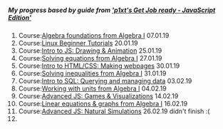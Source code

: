 ##### My progress based by guide from ['p1xt's Get Job ready - JavaScript Edition'](https://github.com/P1xt/p1xt-guides/blob/master/job-ready-javascript-edition-3.0.md)
1. Course:[Algebra foundations from Algebra I](https://www.khanacademy.org/math/algebra/introduction-to-algebra) 07.01.19
1. Course:[Linux Beginner Tutorials](https://www.linux.org/forums/linux-beginner-tutorials.123/) 20.01.19
1. Course:[Intro to JS: Drawing & Animation](https://www.khanacademy.org/computing/computer-programming/programming) 25.01.19 
1. Course:[Solving equations from Algebra I](https://www.khanacademy.org/math/algebra/one-variable-linear-equations) 27.01.19
1. Course:[Intro to HTML/CSS: Making webpages](https://www.khanacademy.org/computing/computer-programming/sql) 30.01.19
1. Course:[Solving inequalities from Algebra I](https://www.khanacademy.org/math/algebra/one-variable-linear-inequalities) 31.01.19
1. Course:[Intro to SQL: Querying and managing data](https://www.khanacademy.org/computing/computer-programming/sql) 03.02.19
1. Course:[Working with units from Algebra I](https://www.khanacademy.org/math/algebra/units-in-modeling) 04.02.19
1. Course:[Advanced JS: Games & Visualizations](https://www.khanacademy.org/computing/computer-programming/programming-games-visualizations) 14.02.19
1. Course:[Linear equations & graphs from Algebra I](https://www.khanacademy.org/math/algebra/two-var-linear-equations) 16.02.19
1. Course:[Advanced JS: Natural Simulations](https://www.khanacademy.org/computing/computer-programming/programming-natural-simulations) 26.02.19 didn't finish :(
1.
